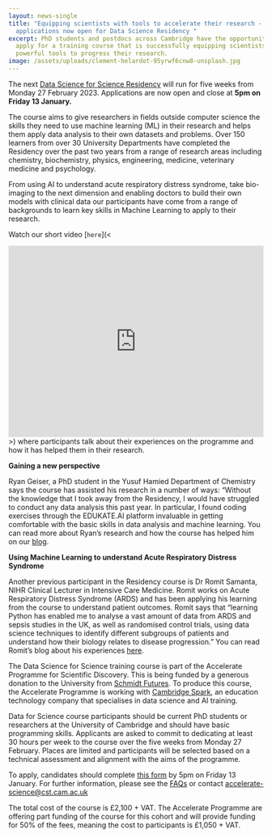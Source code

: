 ```yaml
---
layout: news-single
title: "Equipping scientists with tools to accelerate their research -
  applications now open for Data Science Residency "
excerpt: PhD students and postdocs across Cambridge have the opportunity to
  apply for a training course that is successfully equipping scientists with
  powerful tools to progress their research.
image: /assets/uploads/clement-helardot-95yrwf6cnw8-unsplash.jpg
---
```

The next [Data Science for Science Residency](https://acceleratescience.github.io/resources/introducing-data-science-for-science.html) will run for five weeks from Monday 27 February 2023. Applications are now open and close at **5pm on Friday 13 January.** 

The course aims to give researchers in fields outside computer science the skills they need to use machine learning (ML) in their research and helps them apply data analysis to their own datasets and problems. Over 150 learners from over 30 University Departments have completed the Residency over the past two years from a range of research areas including chemistry, biochemistry, physics, engineering, medicine, veterinary medicine and psychology.

From using AI to understand acute respiratory distress syndrome, take bio-imaging to the next dimension and enabling doctors to build their own models with clinical data our participants have come from a range of backgrounds to learn key skills in Machine Learning to apply to their research.

Watch our short video [`here`](<<div style="padding:75% 0 0 0;position:relative;"><iframe src="https://player.vimeo.com/video/776619997?h=d46a4440d9&amp;badge=0&amp;autopause=0&amp;player_id=0&amp;app_id=58479" frameborder="0" allow="autoplay; fullscreen; picture-in-picture" allowfullscreen style="position:absolute;top:0;left:0;width:100%;height:100%;" title="cambridge_spark_case_studies_v2 (1080p) (1).mp4"></iframe></div><script src="https://player.vimeo.com/api/player.js"></script>>) where participants talk about their experiences on the programme and how it has helped them in their research. 

**Gaining a new perspective** 

Ryan Geiser, a PhD student in the Yusuf Hamied Department of Chemistry says the course has assisted his research in a number of ways: “Without the knowledge that I took away from the Residency, I would have struggled to conduct any data analysis this past year. In particular, I found coding exercises through the EDUKATE.AI platform invaluable in getting comfortable with the basic skills in data analysis and machine learning. You can read more about Ryan’s research and how the course has helped him on our [blog](https://acceleratescience.github.io/accelerate-spark-data-science-residency/2022/11/30/how-can-we-use-ai-to-unfold-the-mysteries-of-alzheimers.html). 

**Using Machine Learning to understand Acute Respiratory Distress Syndrome**

Another previous participant in the Residency course is Dr Romit Samanta, NIHR Clinical Lecturer in Intensive Care Medicine. Romit works on Acute Respiratory Distress Syndrome (ARDS) and has been applying his learning from the course to understand patient outcomes. Romit says that “learning Python has enabled me to analyse a vast amount of data from ARDS and sepsis studies in the UK, as well as randomised control trials, using data science techniques to identify different subgroups of patients and understand how their biology relates to disease progression.” You can read Romit’s blog about his experiences [here](https://acceleratescience.github.io/2022/05/17/how-can-we-use-ai-to-understand-acute-respiratory-distress-syndrome.html). 

The Data Science for Science training course is part of the Accelerate Programme for Scientific Discovery. This is being funded by a generous donation to the University from [Schmidt Futures](https://schmidtfutures.com/). To produce this course, the Accelerate Programme is working with [Cambridge Spark](https://cambridgespark.com/about/), an education technology company that specialises in data science and AI training. 

Data for Science course participants should be current PhD students or researchers at the University of Cambridge and should have basic programming skills. Applicants are asked to commit to dedicating at least 30 hours per week to the course over the five weeks from Monday 27 February. Places are limited and participants will be selected based on a technical assessment and alignment with the aims of the programme.

To apply, candidates should complete [this form](https://forms.office.com/Pages/ResponsePage.aspx?id=RQSlSfq9eUut41R7TzmG6SaVOxbmBOdAg9GzbnrB5IRUMzA2Uk1SVThUSlVXUTdHWEJWOFpLMjlXOC4u) by 5pm on Friday 13 January. For further information, please see the [FAQs](https://acceleratescience.github.io/resources/introducing-data-science-for-science.html) or contact accelerate-science@cst.cam.ac.uk

The total cost of the course is £2,100 + VAT. The Accelerate Programme are offering part funding of the course for this cohort and will provide funding for 50% of the fees, meaning the cost to participants is £1,050 + VAT.